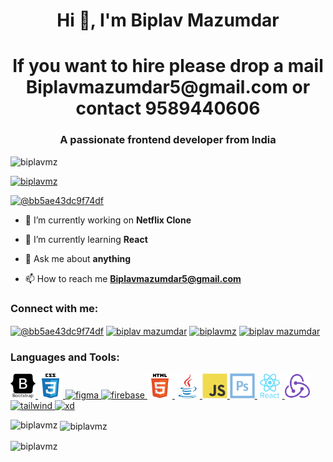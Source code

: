 <h1 align="center">Hi 👋, I'm Biplav Mazumdar</h1>
<h1 align="center">If you want to hire please drop a mail Biplavmazumdar5@gmail.com or contact 9589440606</h1>
<h3 align="center">A passionate frontend developer from India</h3>

<p align="left"> <img src="https://komarev.com/ghpvc/?username=biplavmz&label=Profile%20views&color=0e75b6&style=flat" alt="biplavmz" /> </p>

<p align="left"> <a href="https://github.com/ryo-ma/github-profile-trophy"><img src="https://github-profile-trophy.vercel.app/?username=biplavmz" alt="biplavmz" /></a> </p>

<p align="left"> <a href="https://twitter.com/@bb5ae43dc9f74df" target="blank"><img src="https://img.shields.io/twitter/follow/@bb5ae43dc9f74df?logo=twitter&style=for-the-badge" alt="@bb5ae43dc9f74df" /></a> </p>

- 🔭 I’m currently working on **Netflix Clone**

- 🌱 I’m currently learning **React**

- 💬 Ask me about **anything**

- 📫 How to reach me **Biplavmazumdar5@gmail.com**

<h3 align="left">Connect with me:</h3>
<p align="left">
<a href="https://twitter.com/@bb5ae43dc9f74df" target="blank"><img align="center" src="https://raw.githubusercontent.com/rahuldkjain/github-profile-readme-generator/neutral-icons/src/images/icons/Social/twitter.svg" alt="@bb5ae43dc9f74df" height="30" width="40" /></a>
<a href="https://linkedin.com/in/biplav mazumdar" target="blank"><img align="center" src="https://raw.githubusercontent.com/rahuldkjain/github-profile-readme-generator/neutral-icons/src/images/icons/Social/linked-in-alt.svg" alt="biplav mazumdar" height="30" width="40" /></a>
<a href="https://codesandbox.com/biplavmz" target="blank"><img align="center" src="https://cdn.jsdelivr.net/npm/simple-icons@3.0.1/icons/codesandbox.svg" alt="biplavmz" height="30" width="40" /></a>
<a href="https://www.codechef.com/users/biplav mazumdar" target="blank"><img align="center" src="https://cdn.jsdelivr.net/npm/simple-icons@3.1.0/icons/codechef.svg" alt="biplav mazumdar" height="30" width="40" /></a>
</p>

<h3 align="left">Languages and Tools:</h3>
<p align="left"> <a href="https://getbootstrap.com" target="_blank"> <img src="https://raw.githubusercontent.com/devicons/devicon/master/icons/bootstrap/bootstrap-plain-wordmark.svg" alt="bootstrap" width="40" height="40"/> </a> <a href="https://www.w3schools.com/css/" target="_blank"> <img src="https://raw.githubusercontent.com/devicons/devicon/master/icons/css3/css3-original-wordmark.svg" alt="css3" width="40" height="40"/> </a> <a href="https://www.figma.com/" target="_blank"> <img src="https://www.vectorlogo.zone/logos/figma/figma-icon.svg" alt="figma" width="40" height="40"/> </a> <a href="https://firebase.google.com/" target="_blank"> <img src="https://www.vectorlogo.zone/logos/firebase/firebase-icon.svg" alt="firebase" width="40" height="40"/> </a> <a href="https://www.w3.org/html/" target="_blank"> <img src="https://raw.githubusercontent.com/devicons/devicon/master/icons/html5/html5-original-wordmark.svg" alt="html5" width="40" height="40"/> </a> <a href="https://www.java.com" target="_blank"> <img src="https://raw.githubusercontent.com/devicons/devicon/master/icons/java/java-original.svg" alt="java" width="40" height="40"/> </a> <a href="https://developer.mozilla.org/en-US/docs/Web/JavaScript" target="_blank"> <img src="https://raw.githubusercontent.com/devicons/devicon/master/icons/javascript/javascript-original.svg" alt="javascript" width="40" height="40"/> </a> <a href="https://www.photoshop.com/en" target="_blank"> <img src="https://raw.githubusercontent.com/devicons/devicon/master/icons/photoshop/photoshop-line.svg" alt="photoshop" width="40" height="40"/> </a> <a href="https://reactjs.org/" target="_blank"> <img src="https://raw.githubusercontent.com/devicons/devicon/master/icons/react/react-original-wordmark.svg" alt="react" width="40" height="40"/> </a> <a href="https://redux.js.org" target="_blank"> <img src="https://raw.githubusercontent.com/devicons/devicon/master/icons/redux/redux-original.svg" alt="redux" width="40" height="40"/> </a> <a href="https://tailwindcss.com/" target="_blank"> <img src="https://www.vectorlogo.zone/logos/tailwindcss/tailwindcss-icon.svg" alt="tailwind" width="40" height="40"/> </a> <a href="https://www.adobe.com/products/xd.html" target="_blank"> <img src="https://cdn.worldvectorlogo.com/logos/adobe-xd.svg" alt="xd" width="40" height="40"/> </a> </p>

<p><img align="left" src="https://github-readme-stats.vercel.app/api/top-langs?username=biplavmz&show_icons=true&locale=en&layout=compact" alt="biplavmz" /></p>

<p>&nbsp;<img align="center" src="https://github-readme-stats.vercel.app/api?username=biplavmz&show_icons=true&locale=en" alt="biplavmz" /></p>

<p><img align="center" src="https://github-readme-streak-stats.herokuapp.com/?user=biplavmz&" alt="biplavmz" /></p>
